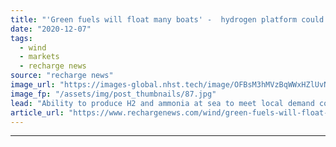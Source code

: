 ```yaml
---
title: "'Green fuels will float many boats' -  hydrogen platform could help offshore wind crack Asia, says developer"
date: "2020-12-07"
tags: 
  - wind
  - markets
  - recharge news
source: "recharge news"
image_url: "https://images-global.nhst.tech/image/OFBsM3hMVzBqWWxHZlUvNE1SOGp5Rkc1Ujg2SzBrUGg4NGFScjAvZllUOD0=/nhst/binary/14c89cb77d1c4a4189f50602b9e1c566"
image_fp: "/assets/img/post_thumbnails/87.jpg"
lead: "Ability to produce H2 and ammonia at sea to meet local demand could make turbines more viable in region"
article_url: "https://www.rechargenews.com/wind/green-fuels-will-float-many-boats-hydrogen-platform-could-help-offshore-wind-crack-asia-says-developer/2-1-926134"
---
```


---
